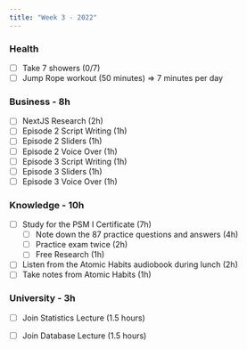 ```yaml
---
title: "Week 3 - 2022"
---
```

### Health
- [ ] Take 7 showers (0/7) 
- [ ] Jump Rope workout (50 minutes) => 7 minutes per day

### Business - 8h
- [ ] NextJS Research (2h)
- [ ] Episode 2 Script Writing (1h)
- [ ] Episode 2 Sliders (1h)
- [ ] Episode 2 Voice Over (1h)
- [ ] Episode 3 Script Writing (1h)
- [ ] Episode 3 Sliders (1h)
- [ ] Episode 3 Voice Over (1h)

### Knowledge - 10h
- [ ] Study for the PSM I Certificate (7h)
	- [ ] Note down the 87 practice questions and answers (4h)
	- [ ] Practice exam twice (2h)
	- [ ] Free Research (1h)
- [ ] Listen from the Atomic Habits audiobook during lunch (2h)
- [ ] Take notes from Atomic Habits (1h)

### University - 3h
- [ ] Join Statistics Lecture (1.5 hours)
- [ ] Join Database Lecture (1.5 hours)


